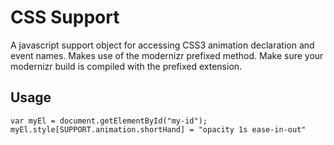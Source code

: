 CSS Support
==========

A javascript support object for accessing CSS3 animation declaration and event names. Makes use of the modernizr prefixed method. Make sure your modernizr build is compiled with the prefixed extension.


Usage
-----

    var myEl = document.getElementById("my-id");
    myEl.style[SUPPORT.animation.shortHand] = "opacity 1s ease-in-out"
